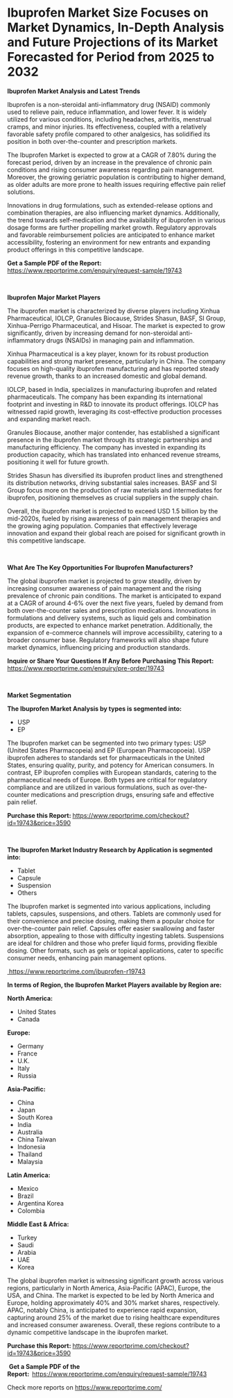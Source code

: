 <p><h1>Ibuprofen Market Size Focuses on Market Dynamics, In-Depth Analysis and Future Projections of its Market Forecasted for Period from 2025 to 2032</h1></p><p><strong>Ibuprofen Market Analysis and Latest Trends</strong></p>
<p><p>Ibuprofen is a non-steroidal anti-inflammatory drug (NSAID) commonly used to relieve pain, reduce inflammation, and lower fever. It is widely utilized for various conditions, including headaches, arthritis, menstrual cramps, and minor injuries. Its effectiveness, coupled with a relatively favorable safety profile compared to other analgesics, has solidified its position in both over-the-counter and prescription markets.</p><p>The Ibuprofen Market is expected to grow at a CAGR of 7.80% during the forecast period, driven by an increase in the prevalence of chronic pain conditions and rising consumer awareness regarding pain management. Moreover, the growing geriatric population is contributing to higher demand, as older adults are more prone to health issues requiring effective pain relief solutions.</p><p>Innovations in drug formulations, such as extended-release options and combination therapies, are also influencing market dynamics. Additionally, the trend towards self-medication and the availability of ibuprofen in various dosage forms are further propelling market growth. Regulatory approvals and favorable reimbursement policies are anticipated to enhance market accessibility, fostering an environment for new entrants and expanding product offerings in this competitive landscape.</p></p>
<p><strong>Get a Sample PDF of the Report:&nbsp;</strong> <a href="https://www.reportprime.com/enquiry/request-sample/19743?utm_campaign=3219&utm_medium=2&utm_source=Github&utm_content=ia&utm_term=20032025&utm_id=ibuprofen">https://www.reportprime.com/enquiry/request-sample/19743</a></p>
<p>&nbsp;</p>
<p><strong>Ibuprofen Major Market Players</strong></p>
<p><p>The ibuprofen market is characterized by diverse players including Xinhua Pharmaceutical, IOLCP, Granules Biocause, Strides Shasun, BASF, SI Group, Xinhua-Perrigo Pharmaceutical, and Hisoar. The market is expected to grow significantly, driven by increasing demand for non-steroidal anti-inflammatory drugs (NSAIDs) in managing pain and inflammation.</p><p>Xinhua Pharmaceutical is a key player, known for its robust production capabilities and strong market presence, particularly in China. The company focuses on high-quality ibuprofen manufacturing and has reported steady revenue growth, thanks to an increased domestic and global demand.</p><p>IOLCP, based in India, specializes in manufacturing ibuprofen and related pharmaceuticals. The company has been expanding its international footprint and investing in R&D to innovate its product offerings. IOLCP has witnessed rapid growth, leveraging its cost-effective production processes and expanding market reach.</p><p>Granules Biocause, another major contender, has established a significant presence in the ibuprofen market through its strategic partnerships and manufacturing efficiency. The company has invested in expanding its production capacity, which has translated into enhanced revenue streams, positioning it well for future growth.</p><p>Strides Shasun has diversified its ibuprofen product lines and strengthened its distribution networks, driving substantial sales increases. BASF and SI Group focus more on the production of raw materials and intermediates for ibuprofen, positioning themselves as crucial suppliers in the supply chain.</p><p>Overall, the ibuprofen market is projected to exceed USD 1.5 billion by the mid-2020s, fueled by rising awareness of pain management therapies and the growing aging population. Companies that effectively leverage innovation and expand their global reach are poised for significant growth in this competitive landscape.</p></p>
<p>&nbsp;</p>
<p><strong>What Are The Key Opportunities For Ibuprofen Manufacturers?</strong></p>
<p><p>The global ibuprofen market is projected to grow steadily, driven by increasing consumer awareness of pain management and the rising prevalence of chronic pain conditions. The market is anticipated to expand at a CAGR of around 4-6% over the next five years, fueled by demand from both over-the-counter sales and prescription medications. Innovations in formulations and delivery systems, such as liquid gels and combination products, are expected to enhance market penetration. Additionally, the expansion of e-commerce channels will improve accessibility, catering to a broader consumer base. Regulatory frameworks will also shape future market dynamics, influencing pricing and production standards.</p></p>
<p><strong>Inquire or Share Your Questions If Any Before Purchasing This Report:</strong> <a href="https://www.reportprime.com/enquiry/pre-order/19743?utm_campaign=3219&utm_medium=2&utm_source=Github&utm_content=ia&utm_term=20032025&utm_id=ibuprofen">https://www.reportprime.com/enquiry/pre-order/19743</a></p>
<p>&nbsp;</p>
<p><strong>Market Segmentation</strong></p>
<p><strong>The Ibuprofen Market Analysis by types is segmented into:</strong></p>
<p><ul><li>USP</li><li>EP</li></ul></p>
<p><p>The Ibuprofen market can be segmented into two primary types: USP (United States Pharmacopeia) and EP (European Pharmacopoeia). USP ibuprofen adheres to standards set for pharmaceuticals in the United States, ensuring quality, purity, and potency for American consumers. In contrast, EP ibuprofen complies with European standards, catering to the pharmaceutical needs of Europe. Both types are critical for regulatory compliance and are utilized in various formulations, such as over-the-counter medications and prescription drugs, ensuring safe and effective pain relief.</p></p>
<p><strong>Purchase this Report:&nbsp;</strong><a href="https://www.reportprime.com/checkout?id=19743&price=3590&utm_campaign=3219&utm_medium=2&utm_source=Github&utm_content=ia&utm_term=20032025&utm_id=ibuprofen">https://www.reportprime.com/checkout?id=19743&price=3590</a></p>
<p>&nbsp;</p>
<p><strong>The Ibuprofen Market Industry Research by Application is segmented into:</strong></p>
<p><ul><li>Tablet</li><li>Capsule</li><li>Suspension</li><li>Others</li></ul></p>
<p><p>The Ibuprofen market is segmented into various applications, including tablets, capsules, suspensions, and others. Tablets are commonly used for their convenience and precise dosing, making them a popular choice for over-the-counter pain relief. Capsules offer easier swallowing and faster absorption, appealing to those with difficulty ingesting tablets. Suspensions are ideal for children and those who prefer liquid forms, providing flexible dosing. Other formats, such as gels or topical applications, cater to specific consumer needs, enhancing pain management options.</p></p>
<p><a href="https://www.reportprime.com/ibuprofen-r19743?utm_campaign=3219&utm_medium=2&utm_source=Github&utm_content=ia&utm_term=20032025&utm_id=ibuprofen">&nbsp;https://www.reportprime.com/ibuprofen-r19743</a></p>
<p><strong>In terms of Region, the Ibuprofen Market Players available by Region are:</strong></p>
<p>
    <p> <strong> North America: </strong>
        <ul>
            <li>United States</li>
            <li>Canada</li>
        </ul>
        </p> 
    <p> <strong> Europe: </strong>
        <ul>
            <li>Germany</li>
            <li>France</li>
            <li>U.K.</li>
            <li>Italy</li>
            <li>Russia</li>
        </ul>
        </p> 
    <p> <strong> Asia-Pacific: </strong>
        <ul>
            <li>China</li>
            <li>Japan</li>
            <li>South Korea</li>
            <li>India</li>
            <li>Australia</li>
            <li>China Taiwan</li>
            <li>Indonesia</li>
            <li>Thailand</li>
            <li>Malaysia</li>
        </ul>
        </p> 
    <p> <strong> Latin America: </strong>
        <ul>
            <li>Mexico</li>
            <li>Brazil</li>
            <li>Argentina Korea</li>
            <li>Colombia</li>
        </ul>
        </p> 
    <p> <strong> Middle East & Africa: </strong>
        <ul>
            <li>Turkey</li>
            <li>Saudi</li>
            <li>Arabia</li>
            <li>UAE</li>
            <li>Korea</li>
        </ul>
    </p>
    </p>
<p><p>The global ibuprofen market is witnessing significant growth across various regions, particularly in North America, Asia-Pacific (APAC), Europe, the USA, and China. The market is expected to be led by North America and Europe, holding approximately 40% and 30% market shares, respectively. APAC, notably China, is anticipated to experience rapid expansion, capturing around 25% of the market due to rising healthcare expenditures and increased consumer awareness. Overall, these regions contribute to a dynamic competitive landscape in the ibuprofen market.</p></p>
<p><strong>Purchase this Report: </strong><a href="https://www.reportprime.com/checkout?id=19743&price=3590&utm_campaign=3219&utm_medium=2&utm_source=Github&utm_content=ia&utm_term=20032025&utm_id=ibuprofen">https://www.reportprime.com/checkout?id=19743&price=3590</a></p>
<p>&nbsp;<strong>Get a Sample PDF of the Report:&nbsp;&nbsp;</strong><a href="https://www.reportprime.com/enquiry/request-sample/19743?utm_campaign=3219&utm_medium=2&utm_source=Github&utm_content=ia&utm_term=20032025&utm_id=ibuprofen">https://www.reportprime.com/enquiry/request-sample/19743</a></p>
<p><strong></strong></p>
<p>Check more reports on <a href="https://www.reportprime.com/?utm_campaign=3219&utm_medium=2&utm_source=Github&utm_content=ia&utm_term=20032025&utm_id=ibuprofen">https://www.reportprime.com/</a></p>
